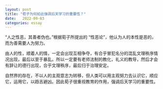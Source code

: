 ```yaml
---
layout: post
title: "荀子为何如此强调后天学习的重要性？"
date:   2022-09-03
categories: essay
---
```


“人之性恶，其善者伪也。”根据荀子所提出的 “性恶论”，他认为人的本性是恶的，而为善需要人为努力。

由人的性，顺着人的情，一定会出现互相争夺，有合乎冒犯名分的混乱文理秩序情况出现，最后以至于暴乱。所以一定要有老师法制的教化，礼义的教导，然后才会有辞让的德行出现，合乎文理秩序，最后归于治理安定。

自然界的存在，不以人的主观意志为转移，但人类可以用主观努力去认识它，顺应它，运用它，以趋吉避凶。因此荀子很重视教育的作用，强调后天学习的重要性。